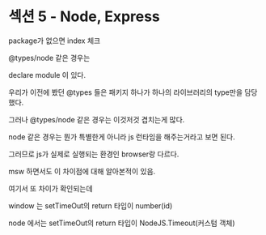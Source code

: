 # 섹션 5 - Node, Express

package가 없으면 index 체크



@types/node 같은 경우는&#x20;

declare module 이 있다.



우리가 이전에 봤던 @types 들은 패키지 하나가 하나의 라이브러리의 type만을 담당했다.

그러나 @types/node 같은 경우는 이것저것 겹치는게 많다.



node 같은 경우는 뭔가 특별한게 아니라 js 런타임을 해주는거라고 보면 된다.

그러므로 js가 실제로 실행되는 환경인 browser랑 다르다.



msw 하면서도 이 차이점에 대해 알아본적이 있음.



여기서 또 차이가 확인되는데&#x20;

window 는 setTimeOut의 return 타입이 number(id)

node 에서는 setTimeOut의 return 타입이 NodeJS.Timeout(커스텀 객체)
